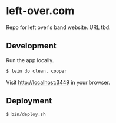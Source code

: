 # left-over.com

Repo for left over's band website. URL tbd.

## Development

Run the app locally.

```bash
$ lein do clean, cooper
```

Visit [http://localhost:3449](http://localhost:3449) in your browser.

## Deployment

```bash
$ bin/deploy.sh
```
